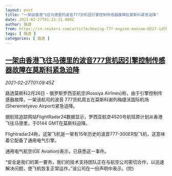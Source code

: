 ```yaml
---
layout: post
title: "一架由香港飞往马德里的波音777货机因引擎控制传感器故障在莫斯科紧急迫降"
date: 2021-02-27T01:23:21.000Z
author: 路透
from: https://cn.reuters.com/article/boeing-777-engine-moscow-0227-idCNKBS2AR020
tags: [ 路透 ]
categories: [ 路透 ]
---
```

<!--1614389001000-->
[一架由香港飞往马德里的波音777货机因引擎控制传感器故障在莫斯科紧急迫降](https://cn.reuters.com/article/boeing-777-engine-moscow-0227-idCNKBS2AR020)
------

<div>
<div><i>2021-02-27T01:09:45Z</i></div><p>路透莫斯科2月26日 - 俄罗斯罗西亚航空(Rossiya Airlines)称，由于引擎控制传感器故障，一架该航司的波音 777货机周五在莫斯科谢列梅捷沃国际机场(Sheremetyevo Airport)紧急迫降。</p><p>据航班追踪网站FlightRadar24数据显示，罗西亚航空4520号航班原计划从香港飞往马德里，于0144 GMT在莫斯科迫降。</p><p>Flightradar24称，这架飞机是一架有15年历史的波音777-300ER型飞机，这意味着它配备了通用电气引擎。</p><p>通用电气航空(GE Aviation)表示，已获悉这一事件。</p><p>“安全是我们的第一要务，我们的技术支持团队正在与航空公司密切合作，以迅速解决问题，使飞机恢复正常运作，”该公司在一份声明中表示。(完)</p>
</div>
